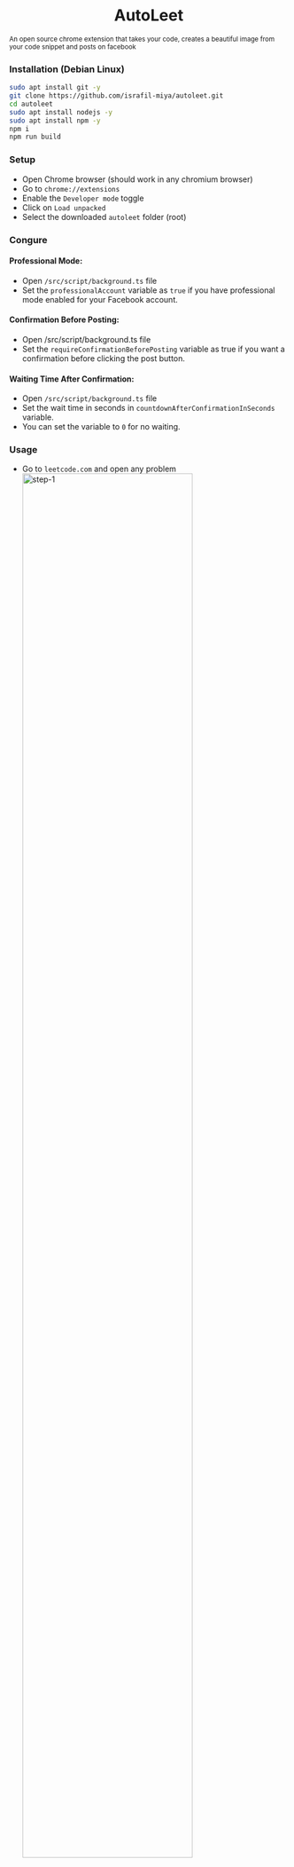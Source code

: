 <h1 style="text-align: center;">AutoLeet</h1>
<small style="display: flex; justify-content: center">An open source chrome extension that takes your code, creates a beautiful image from your code snippet and posts on facebook</small>

### Installation (Debian Linux)

```sh
sudo apt install git -y
git clone https://github.com/israfil-miya/autoleet.git
cd autoleet
sudo apt install nodejs -y
sudo apt install npm -y
npm i
npm run build
```

### Setup

- Open Chrome browser (should work in any chromium browser)
- Go to `chrome://extensions`
- Enable the `Developer mode` toggle
- Click on `Load unpacked`
- Select the downloaded `autoleet` folder (root)

### Congure
#### Professional Mode:
- Open `/src/script/background.ts` file
- Set the `professionalAccount` variable as `true` if you have professional mode enabled for your Facebook account.
#### Confirmation Before Posting:
- Open /src/script/background.ts file
- Set the `requireConfirmationBeforePosting` variable as true if you want a confirmation before clicking the post button.
#### Waiting Time After Confirmation:
- Open `/src/script/background.ts` file
- Set the wait time in seconds in `countdownAfterConfirmationInSeconds` variable.
- You can set the variable to `0` for no waiting.


### Usage

- Go to `leetcode.com` and open any problem
  <img src="https://i.ibb.co/Tb5nZ4R/step-1.png" alt="step-1" width="80%" height="auto">

- Solve the problem and submit your answer
  <img src="https://i.ibb.co/RQv7Hmp/step-2.png" alt="step-2" width="80%" height="auto">

- Select the part of the code you want to share
  <img src="https://i.ibb.co/Vtxstfv/step-3.png" alt="step-3" width="80%" height="auto">

- Right click on the selection and choose `Share to social media`
  <img src="https://i.ibb.co/rvpKv4m/step-4.png" alt="step-4" width="80%" height="auto">

- Fill-up the form in the popup and click the `Submit` button
  <img src="https://i.ibb.co/DQRTRpM/step-5.png" alt="step-5" width="80%" height="auto">
  <p style="font-size: 0.9rem"><b>Note:</b> Language, Title & Caption is auto generated but it's editable</p>


### Flow
- The extension opens [ray.so](https://ray.so/), generates the code block image, and downloads it automatically.
- After download, it opens [facebook.com](https://www.facebook.com/) and fills in the caption & image for a post (confirmation for professional accounts).

### Notes
- Ensure you're logged in to Facebook before using the extension.

